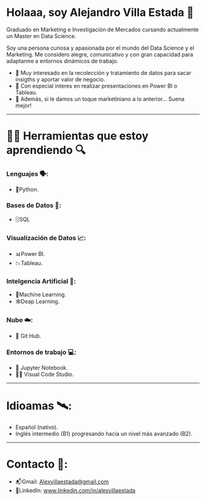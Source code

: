# Holaaa, soy Alejandro Villa Estada 👋

Graduado en Marketing e Investigación de Mercados cursando actualmente un Master en Data Science.

Soy una persona curiosa y apasionada por el mundo del Data Science y el Marketing. Me considero alegre, comunicativo y con gran capacidad para adaptarme a entornos dinámicos de trabajo.

- 🔬 Muy interesado en la recolección y tratamiento de datos para sacar insigths y aportar valor de negocio.
- 🧮 Con especial interes en realizar presentaciones en Power BI o Tableau.
- 📢 Además, si le damos un toque marketiniano a lo anterior... Suena mejor!

---

# 🔧🧰 Herramientas que estoy aprendiendo 🔍

### Lenguajes 🗣️:
- 🐍Python.

### Bases de Datos 📂:
- 🗄️SQL

### Visualización de Datos 📈:
- 📊Power BI.
- 📉Tableau.

### Intelgencia Artificial 🧠: 
- 🤖Machine Learning.
- 🕸️Deap Learning.

### Nube ☁️:
- 🐙 Git Hub.

### Entornos de trabajo 💻:
- 📝 Jupyter Notebook.
- 👨‍💻 Visual Code Studio.

---

# Idioamas 🛰️:
- Español (nativo).
- Inglés intermedio (B1) progresando hacia un nivel más avanzado (B2).

---

# Contacto 📧:
- 📬Gmail: Alexvillaestada@gmail.com
- 💼LinkedIn: www.linkedin.com/in/alexvillaestada
